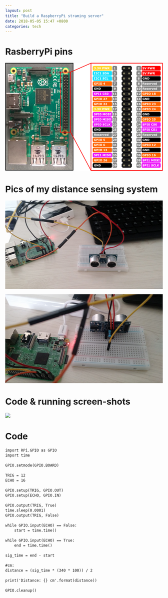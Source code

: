 ```yaml
---
layout: post
title: "Build a RaspberryPi straming server"
date: 2018-05-05 15:47 +0800
categories: tech
---
```


# RasberryPi pins
[![](/assets/images/2018-05-05_distance-sensor-programming/raspi-model3-pins.png)](/assets/images/2018-05-05_distance-sensor-programming/raspi-model3-pins.png)

# Pics of my distance sensing system
[![](/assets/images/2018-05-05_distance-sensor-programming/raspi-hcsro4-battery-01.jpg)](/assets/images/2018-05-05_distance-sensor-programming/raspi-hcsro4-battery-01.jpg)

[![](/assets/images/2018-05-05_distance-sensor-programming/raspi-hcsro4-battery-02.jpg)](/assets/images/2018-05-05_distance-sensor-programming/raspi-hcsro4-battery-02.jpg)

# Code & running screen-shots
[![](/assets/images/2018-05-05_distance-sensor-programming/rspi-hcro4-code.jpg)](/assets/images/2018-05-05_distance-sensor-programming/rspi-hcro4-code.jpg)

# Code
```
import RPi.GPIO as GPIO
import time

GPIO.setmode(GPIO.BOARD)

TRIG = 12
ECHO = 16

GPIO.setup(TRIG, GPIO.OUT)
GPIO.setup(ECHO, GPIO.IN)

GPIO.output(TRIG, True)
time.sleep(0.0001)
GPIO.output(TRIG, False)

while GPIO.input(ECHO) == False:
    start = time.time()

while GPIO.input(ECHO) == True:
    end = time.time()

sig_time = end - start

#cm:
distance = (sig_time * (340 * 100)) / 2

print('Distance: {} cm'.format(distance))

GPIO.cleanup()
```